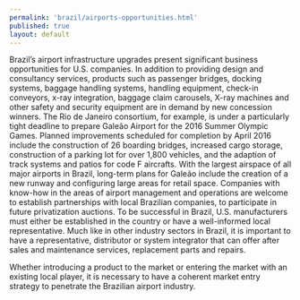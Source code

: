 ```yaml
--- 
permalink: 'brazil/airports-opportunities.html' 
published: true 
layout: default
---
```

Brazil’s airport infrastructure upgrades present significant business opportunities for U.S. companies. In addition to providing design and consultancy services, products such as passenger bridges, docking systems, baggage handling systems, handling equipment, check-in conveyors, x-ray integration, baggage claim carousels, X-ray machines and other safety and security equipment are in demand by new concession winners. The Rio de Janeiro consortium, for example, is under a particularly tight deadline to prepare Galeão Airport for the 2016 Summer Olympic Games. Planned improvements scheduled for completion by April 2016 include the construction of 26 boarding bridges, increased cargo storage, construction of a parking lot for over 1,800 vehicles, and the adaption of track systems and patios for code F aircrafts. With the largest airspace of all major airports in Brazil, long-term plans for Galeão include the creation of a new runway and configuring large areas for retail space. Companies with know-how in the areas of airport management and operations are welcome to establish partnerships with local Brazilian companies, to participate in future privatization auctions. To be successful in Brazil, U.S. manufacturers must either be established in the country or have a well-informed local representative. Much like in other industry sectors in Brazil, it is important to have a representative, distributor or system integrator that can offer after sales and maintenance services, replacement parts and repairs.

Whether introducing a product to the market or entering the market with an existing local player, it is necessary to have a coherent market entry strategy to penetrate the Brazilian airport industry.
